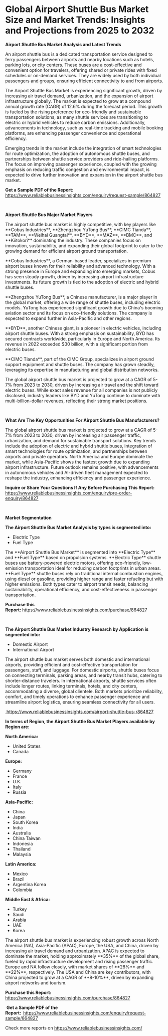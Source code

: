 <p><h1>Global Airport Shuttle Bus Market Size and Market Trends: Insights and Projections from 2025 to 2032</h1></p><p><strong>Airport Shuttle Bus Market Analysis and Latest Trends</strong></p>
<p><p>An airport shuttle bus is a dedicated transportation service designed to ferry passengers between airports and nearby locations such as hotels, parking lots, or city centers. These buses are a cost-effective and convenient option for travelers, offering shared or private rides with fixed schedules or on-demand services. They are widely used by both individual passengers and groups, ensuring efficient connectivity to and from airports.</p><p>The Airport Shuttle Bus Market is experiencing significant growth, driven by increasing air travel demand, urbanization, and the expansion of airport infrastructure globally. The market is expected to grow at a compound annual growth rate (CAGR) of 12.6% during the forecast period. This growth is fueled by the rising preference for eco-friendly and sustainable transportation solutions, as many shuttle services are transitioning to electric or hybrid vehicles to reduce carbon emissions. Additionally, advancements in technology, such as real-time tracking and mobile booking platforms, are enhancing passenger convenience and operational efficiency.</p><p>Emerging trends in the market include the integration of smart technologies for route optimization, the adoption of autonomous shuttle buses, and partnerships between shuttle service providers and ride-hailing platforms. The focus on improving passenger experience, coupled with the growing emphasis on reducing traffic congestion and environmental impact, is expected to drive further innovation and expansion in the airport shuttle bus market.</p></p>
<p><strong>Get a Sample PDF of the Report:&nbsp;</strong> <a href="https://www.reliablebusinessinsights.com/enquiry/request-sample/864827?utm_campaign=2032&utm_medium=2&utm_source=Github&utm_content=ia&utm_term=22012025&utm_id=airport-shuttle-bus">https://www.reliablebusinessinsights.com/enquiry/request-sample/864827</a></p>
<p>&nbsp;</p>
<p><strong>Airport Shuttle Bus Major Market Players</strong></p>
<p><p>The airport shuttle bus market is highly competitive, with key players like **Cobus Industries**, **Zhengzhou YuTong Bus**, **CIMC Tianda**, **TAM**, **Weihai Guangtai**, **BYD**, **MAZ**, **BMC**, and **Kiitokori** dominating the industry. These companies focus on innovation, sustainability, and expanding their global footprint to cater to the growing demand for efficient airport ground transportation.</p><p>**Cobus Industries**, a German-based leader, specializes in premium airport buses known for their reliability and advanced technology. With a strong presence in Europe and expanding into emerging markets, Cobus has seen steady growth, driven by increasing airport infrastructure investments. Its future growth is tied to the adoption of electric and hybrid shuttle buses.</p><p>**Zhengzhou YuTong Bus**, a Chinese manufacturer, is a major player in the global market, offering a wide range of shuttle buses, including electric models. YuTong has experienced significant growth due to China's booming aviation sector and its focus on eco-friendly solutions. The company is expected to expand further in Asia-Pacific and other regions.</p><p>**BYD**, another Chinese giant, is a pioneer in electric vehicles, including airport shuttle buses. With a strong emphasis on sustainability, BYD has secured contracts worldwide, particularly in Europe and North America. Its revenue in 2022 exceeded $30 billion, with a significant portion from electric buses.</p><p>**CIMC Tianda**, part of the CIMC Group, specializes in airport ground support equipment and shuttle buses. The company has grown steadily, leveraging its expertise in manufacturing and global distribution networks.</p><p>The global airport shuttle bus market is projected to grow at a CAGR of 5-7% from 2023 to 2030, driven by increasing air travel and the shift toward electric buses. While exact sales revenue for all companies is not publicly disclosed, industry leaders like BYD and YuTong continue to dominate with multi-billion-dollar revenues, reflecting their strong market positions.</p></p>
<p>&nbsp;</p>
<p><strong>What Are The Key Opportunities For Airport Shuttle Bus Manufacturers?</strong></p>
<p><p>The global airport shuttle bus market is projected to grow at a CAGR of 5-7% from 2023 to 2030, driven by increasing air passenger traffic, urbanization, and demand for sustainable transport solutions. Key trends include the adoption of electric and hybrid shuttle buses, integration of smart technologies for route optimization, and partnerships between airports and private operators. North America and Europe dominate the market, while Asia-Pacific shows the fastest growth due to expanding airport infrastructure. Future outlook remains positive, with advancements in autonomous vehicles and AI-driven fleet management expected to reshape the industry, enhancing efficiency and passenger experience.</p></p>
<p><strong>Inquire or Share Your Questions If Any Before Purchasing This Report:</strong> <a href="https://www.reliablebusinessinsights.com/enquiry/pre-order-enquiry/864827?utm_campaign=2032&utm_medium=2&utm_source=Github&utm_content=ia&utm_term=22012025&utm_id=airport-shuttle-bus">https://www.reliablebusinessinsights.com/enquiry/pre-order-enquiry/864827</a></p>
<p>&nbsp;</p>
<p><strong>Market Segmentation</strong></p>
<p><strong>The Airport Shuttle Bus Market Analysis by types is segmented into:</strong></p>
<p><ul><li>Electric Type</li><li>Fuel Type</li></ul></p>
<p><p>The **Airport Shuttle Bus Market** is segmented into **Electric Type** and **Fuel Type** based on propulsion systems. **Electric Type** shuttle buses use battery-powered electric motors, offering eco-friendly, low-emission transportation ideal for reducing carbon footprints in urban areas. **Fuel Type** shuttle buses rely on traditional internal combustion engines, using diesel or gasoline, providing higher range and faster refueling but with higher emissions. Both types cater to airport transit needs, balancing sustainability, operational efficiency, and cost-effectiveness in passenger transportation.</p></p>
<p><strong>Purchase this Report:&nbsp;</strong><a href="https://www.reliablebusinessinsights.com/purchase/864827?utm_campaign=2032&utm_medium=2&utm_source=Github&utm_content=ia&utm_term=22012025&utm_id=airport-shuttle-bus">https://www.reliablebusinessinsights.com/purchase/864827</a></p>
<p>&nbsp;</p>
<p><strong>The Airport Shuttle Bus Market Industry Research by Application is segmented into:</strong></p>
<p><ul><li>Domestic Airport</li><li>International Airport</li></ul></p>
<p><p>The airport shuttle bus market serves both domestic and international airports, providing efficient and cost-effective transportation for passengers, staff, and luggage. For domestic airports, shuttle buses focus on connecting terminals, parking areas, and nearby transit hubs, catering to shorter-distance travelers. In international airports, shuttle services often include longer routes, linking terminals, hotels, and city centers, accommodating a diverse, global clientele. Both markets prioritize reliability, comfort, and timely operations to enhance passenger experience and streamline airport logistics, ensuring seamless connectivity for all users.</p></p>
<p><a href="https://www.reliablebusinessinsights.com/airport-shuttle-bus-r864827?utm_campaign=2032&utm_medium=2&utm_source=Github&utm_content=ia&utm_term=22012025&utm_id=airport-shuttle-bus">&nbsp;https://www.reliablebusinessinsights.com/airport-shuttle-bus-r864827</a></p>
<p><strong>In terms of Region, the Airport Shuttle Bus Market Players available by Region are:</strong></p>
<p>
    <p> <strong> North America: </strong>
        <ul>
            <li>United States</li>
            <li>Canada</li>
        </ul>
        </p> 
    <p> <strong> Europe: </strong>
        <ul>
            <li>Germany</li>
            <li>France</li>
            <li>U.K.</li>
            <li>Italy</li>
            <li>Russia</li>
        </ul>
        </p> 
    <p> <strong> Asia-Pacific: </strong>
        <ul>
            <li>China</li>
            <li>Japan</li>
            <li>South Korea</li>
            <li>India</li>
            <li>Australia</li>
            <li>China Taiwan</li>
            <li>Indonesia</li>
            <li>Thailand</li>
            <li>Malaysia</li>
        </ul>
        </p> 
    <p> <strong> Latin America: </strong>
        <ul>
            <li>Mexico</li>
            <li>Brazil</li>
            <li>Argentina Korea</li>
            <li>Colombia</li>
        </ul>
        </p> 
    <p> <strong> Middle East & Africa: </strong>
        <ul>
            <li>Turkey</li>
            <li>Saudi</li>
            <li>Arabia</li>
            <li>UAE</li>
            <li>Korea</li>
        </ul>
    </p>
    </p>
<p><p>The airport shuttle bus market is experiencing robust growth across North America (NA), Asia-Pacific (APAC), Europe, the USA, and China, driven by increasing air travel demand and urbanization. APAC is expected to dominate the market, holding approximately **35%** of the global share, fueled by rapid infrastructure development and rising passenger traffic. Europe and NA follow closely, with market shares of **28%** and **22%**, respectively. The USA and China are key contributors, with China projected to grow at a CAGR of **8-10%**, driven by expanding airport networks and tourism.</p></p>
<p><strong>Purchase this Report: </strong><a href="https://www.reliablebusinessinsights.com/purchase/864827?utm_campaign=2032&utm_medium=2&utm_source=Github&utm_content=ia&utm_term=22012025&utm_id=airport-shuttle-bus">https://www.reliablebusinessinsights.com/purchase/864827</a></p>
<p>&nbsp;<strong>Get a Sample PDF of the Report:&nbsp;&nbsp;</strong><a href="https://www.reliablebusinessinsights.com/enquiry/request-sample/864827?utm_campaign=2032&utm_medium=2&utm_source=Github&utm_content=ia&utm_term=22012025&utm_id=airport-shuttle-bus">https://www.reliablebusinessinsights.com/enquiry/request-sample/864827</a></p>
<p><strong></strong></p>
<p>Check more reports on <a href="https://www.reliablebusinessinsights.com/?utm_campaign=2032&utm_medium=2&utm_source=Github&utm_content=ia&utm_term=22012025&utm_id=airport-shuttle-bus">https://www.reliablebusinessinsights.com/</a></p>